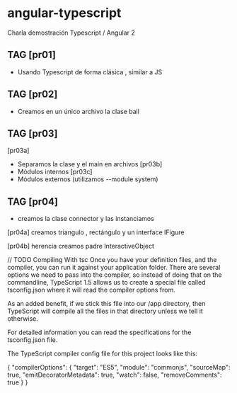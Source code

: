 # angular-typescript
Charla demostración Typescript / Angular 2


TAG [pr01]
----------
* Usando Typescript de forma clásica , similar a JS

TAG [pr02]
----------
* Creamos en un único archivo la clase ball 


TAG [pr03]
----------
[pr03a]
* Separamos la clase y el main en archivos 
[pr03b]
* Módulos internos
[pr03c]
* Módulos externos  (utilizamos --module system)


TAG [pr04]
-----------
* creamos la clase  connector y las instanciamos

[pr04a]
creamos triangulo , rectángulo y un interface IFigure


[pr04b]
herencia creamos padre InteractiveObject





// TODO
Compiling With tsc
Once you have your definition files, and the compiler, you can run it against your application folder. There are several options we need to pass into the compiler, so instead of doing that on the commandline, TypeScript 1.5 allows us to create a special file called tsconfig.json where it will read the compiler options from.

As an added benefit, if we stick this file into our /app directory, then TypeScript will compile all the files in that directory unless we tell it otherwise.

For detailed information you can read the specifications for the tsconfig.json file.

The TypeScript compiler config file for this project looks like this:

{
    "compilerOptions": {
        "target": "ES5",
        "module": "commonjs",
        "sourceMap": true,
        "emitDecoratorMetadata": true,
        "watch": false,
        "removeComments": true
    }
}





